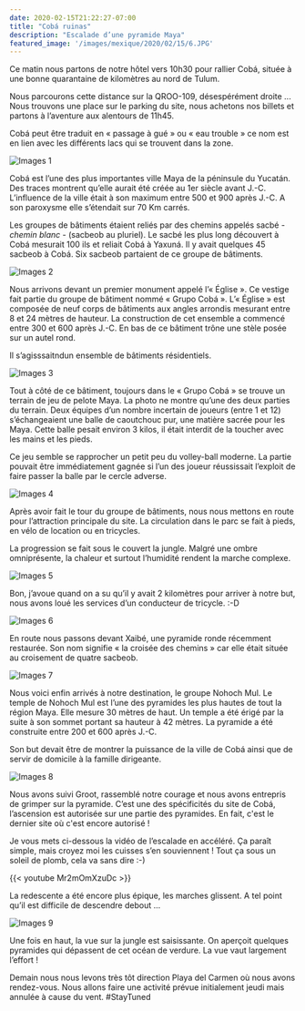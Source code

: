 ```yaml
---
date: 2020-02-15T21:22:27-07:00
title: "Cobá ruinas"
description: "Escalade d’une pyramide Maya"
featured_image: '/images/mexique/2020/02/15/6.JPG'
---
```


Ce matin nous partons de notre hôtel vers 10h30 pour rallier Cobá, située à une bonne quarantaine de kilomètres au nord de Tulum. 

Nous parcourons cette distance sur la QROO-109, désespérément droite ... Nous trouvons une place sur le parking du site, nous achetons nos billets et partons à l’aventure aux alentours de 11h45. 

Cobá peut être traduit en « passage à gué » ou « eau trouble » ce nom est en lien avec les différents lacs qui se trouvent dans la zone. 

![Images 1](/images/mexique/2020/02/15/1.JPG)

Cobá est l’une des plus importantes ville Maya de la péninsule du Yucatán. Des traces montrent qu’elle aurait été créée au 1er siècle avant J.-C. L’influence de la ville était à son maximum entre 500 et 900 après J.-C. A son paroxysme elle s’étendait sur 70 Km carrés. 

Les groupes de bâtiments étaient reliés par des chemins appelés sacbé - _chemin blanc_ - (sacbeob au pluriel). Le sacbé les plus long découvert à Cobá mesurait 100 ils et reliait Cobá à Yaxuná. Il y avait quelques 45 sacbeob à Cobá. Six sacbeob partaient de ce groupe de bâtiments. 

![Images 2](/images/mexique/2020/02/15/2.JPG)

Nous arrivons devant un premier monument appelé l’« Église ». Ce vestige fait partie du groupe de bâtiment nommé « Grupo Cobá ». L’« Église » est composée de neuf corps de bâtiments aux angles arrondis mesurant entre 8 et 24 mètres de hauteur. La construction de cet ensemble a commencé entre 300 et 600 après J.-C. En bas de ce bâtiment trône une stèle posée sur un autel rond. 

Il s’agisssaitndun ensemble de bâtiments résidentiels. 

![Images 3](/images/mexique/2020/02/15/3.JPG)

Tout à côté de ce bâtiment, toujours dans le « Grupo Cobá » se trouve un terrain de jeu de pelote Maya. La photo ne montre qu’une des deux parties du terrain. Deux équipes d’un nombre incertain de joueurs (entre 1 et 12) s’échangeaient une balle de caoutchouc pur, une matière sacrée pour les Maya. Cette balle pesait environ 3 kilos, il était interdit de la toucher avec les mains et les pieds. 

Ce jeu semble se rapprocher un petit peu du volley-ball moderne. La partie pouvait être immédiatement gagnée si l’un des joueur réussissait l’exploit de faire passer la balle par le cercle adverse. 

![Images 4](/images/mexique/2020/02/15/4.JPG)

Après avoir fait le tour du groupe de bâtiments, nous nous mettons en route pour l’attraction principale du site. La circulation dans le parc se fait à pieds, en vélo de location ou en tricycles. 

La progression se fait sous le couvert la jungle. Malgré une ombre omniprésente, la chaleur et surtout l’humidité rendent la marche complexe.  

![Images 5](/images/mexique/2020/02/15/5.JPG)

Bon, j’avoue quand on a su qu’il y avait 2 kilomètres pour arriver à notre but, nous avons loué les services d’un conducteur de tricycle. :-D

![Images 6](/images/mexique/2020/02/15/6.JPG)

En route nous passons devant Xaibé, une pyramide ronde récemment restaurée. Son nom signifie « la croisée des chemins » car elle était située au croisement de quatre sacbeob. 

![Images 7](/images/mexique/2020/02/15/7.JPG)

Nous voici enfin arrivés à notre destination, le groupe Nohoch Mul. Le temple de Nohoch Mul est l’une des pyramides les plus hautes de tout la région Maya. Elle mesure 30 mètres de haut. Un temple a été érigé par la suite à son sommet portant sa hauteur à 42 mètres. La pyramide a été construite entre 200 et 600 après J.-C. 

Son but devait être de montrer la puissance de la ville de Cobá ainsi que de servir de domicile à la famille dirigeante. 

![Images 8](/images/mexique/2020/02/15/8.JPG)

Nous avons suivi Groot, rassemblé notre courage et nous avons entrepris de grimper sur la pyramide. C’est une des spécificités du site de Cobá, l’ascension est autorisée sur une partie des pyramides. En fait, c'est le dernier site où c'est encore autorisé !

Je vous mets ci-dessous la vidéo de l’escalade en accéléré. Ça paraît simple, mais croyez moi les cuisses s’en souviennent ! Tout ça sous un soleil de plomb, cela va sans dire :-)

{{< youtube Mr2mOmXzuDc >}}

La redescente a été encore plus épique, les marches glissent. A tel point qu’il est difficile de descendre debout ...

![Images 9](/images/mexique/2020/02/15/9.JPG)

Une fois en haut, la vue sur la jungle est saisissante. On aperçoit quelques pyramides qui dépassent de cet océan de verdure. La vue vaut largement l’effort !

Demain nous nous levons très tôt direction Playa del Carmen où nous avons rendez-vous. Nous allons faire une activité prévue initialement jeudi mais annulée à cause du vent. #StayTuned 

